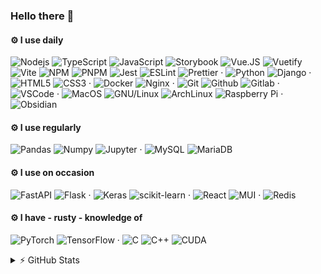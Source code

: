 ### Hello there 👋

#### ⚙️ I use daily

![Nodejs](https://img.shields.io/badge/Node.js-43853D.svg?style=flat-square&logo=node.js&logoColor=white)
![TypeScript](https://img.shields.io/badge/TypeScript-%233178C6?style=flat-square&logo=typescript&logoColor=white)
![JavaScript](https://img.shields.io/badge/JavaScript-%23F7DF1E?style=flat-square&logo=javascript&logoColor=white)
![Storybook](https://img.shields.io/badge/Storybook-%23FF4785?style=flat-square&logo=storybook&logoColor=white)
![Vue.JS](https://img.shields.io/badge/Vue.JS-%234FC08D?style=flat-square&logo=vuedotjs&logoColor=white)
![Vuetify](https://img.shields.io/badge/Vuetify-%231867C0?style=flat-square&logo=vuetify&logoColor=white)
![Vite](https://img.shields.io/badge/Vite-646CFF?style=flat-square&logo=vite&logoColor=white)
![NPM](https://img.shields.io/badge/NPM-%23CB3837?style=flat-square&logo=npm&logoColor=white)
![PNPM](https://img.shields.io/badge/PNPM-%23F69220?style=flat-square&logo=pnpm&logoColor=white)
![Jest](https://img.shields.io/badge/Jest-%23C21325?style=flat-square&logo=jest&logoColor=white)
![ESLint](https://img.shields.io/badge/eslint-%234B32C3?style=flat-square&logo=eslint&logoColor=white)
![Prettier](https://img.shields.io/badge/prettier-%23F7B93E?style=flat-square&logo=prettier&logoColor=white)
·
![Python](https://img.shields.io/badge/Python-%233776AB?style=flat-square&logo=python&logoColor=white)
![Django](https://img.shields.io/badge/Django-%23092E20?style=flat-square&logo=django&logoColor=white)
·
![HTML5](https://img.shields.io/badge/-HTML5-E34F26?style=flat-square&logo=html5&logoColor=white)
![CSS3](https://img.shields.io/badge/-CSS3-1572B6?style=flat-square&logo=css3)
·
![Docker](https://img.shields.io/badge/Docker-%232496ED?style=flat-square&logo=docker&logoColor=white)
![Nginx](https://img.shields.io/badge/Nginx-%23009639?style=flat-square&logo=nginx&logoColor=white)
·
![Git](https://img.shields.io/badge/Git-%23F05032?style=flat-square&logo=git&logoColor=white)
![Github](https://img.shields.io/badge/GitHub-%23181717?style=flat-square&logo=github&logoColor=white)
![Gitlab](https://img.shields.io/badge/GitLab-%23FC6D26?style=flat-square&logo=gitlab&logoColor=white)
·
![VSCode](https://img.shields.io/badge/VS%20Code-%23007ACC?style=flat-square&logo=visualstudiocode&logoColor=white)
·
![MacOS](https://img.shields.io/badge/macOS-%23000?style=flat-square&logo=macos&logoColor=white)
![GNU/Linux](https://img.shields.io/badge/Linux-%23FCC624?style=flat-square&logo=linux&logoColor=white)
![ArchLinux](https://img.shields.io/badge/Arch%20Linux-%231793D1?style=flat-square&logo=archlinux&logoColor=white)
![Raspberry Pi](https://img.shields.io/badge/Raspberry%20Pi-%23A22846?style=flat-square&logo=raspberrypi&logoColor=white)
·
![Obsidian](https://img.shields.io/badge/Obsidian-%237C3AED?style=flat-square&logo=obsidian&logoColor=white)

#### ⚙️ I use regularly

![Pandas](https://img.shields.io/badge/Pandas-%23150458?style=flat-square&logo=pandas&logoColor=white)
![Numpy](https://img.shields.io/badge/NumPy-%23013243?style=flat-square&logo=numpy&logoColor=white)
![Jupyter](https://img.shields.io/badge/Jupyter-%23F37626?style=flat-square&logo=jupyter&logoColor=white)
·
![MySQL](https://img.shields.io/badge/mysql-%234479A1?style=flat-square&logo=mysql&logoColor=white)
![MariaDB](https://img.shields.io/badge/mariadb-%23003545?style=flat-square&logo=mariadb&logoColor=white)


#### ⚙️ I use on occasion

![FastAPI](https://img.shields.io/badge/FastAPI-%23009688?style=flat-square&logo=fastapi&logoColor=white)
![Flask](https://img.shields.io/badge/Flask-%23000000?style=flat-square&logo=flask&logoColor=white)
·
![Keras](https://img.shields.io/badge/keras-%23D00000?style=flat-square&logo=keras&logoColor=white)
![scikit-learn](https://img.shields.io/badge/Scikit%20Learn-%23F7931E?style=flat-square&logo=scikitlearn&logoColor=white)
·
![React](https://img.shields.io/badge/React-%2361DAFB?style=flat-square&logo=react&logoColor=white)
![MUI](https://img.shields.io/badge/MUI-%23007FFF?style=flat-square&logo=mui&logoColor=white)
·
![Redis](https://img.shields.io/badge/Redis-%23DC382D?style=flat-square&logo=redis&logoColor=white)

#### ⚙️ I have - rusty - knowledge of

![PyTorch](https://img.shields.io/badge/pytorch-%23EE4C2C?style=flat-square&logo=pytorch&logoColor=white)
![TensorFlow](https://img.shields.io/badge/TensorFlow-%23FF6F00?style=flat-square&logo=tensorflow&logoColor=white)
·
![C](https://img.shields.io/badge/C-%23A8B9CC?style=flat-square&logo=c&logoColor=white)
![C++](https://img.shields.io/badge/C%2B%2B-%2300599C?style=flat-square&logo=cplusplus&logoColor=white)
![CUDA](https://img.shields.io/badge/CUDA-%2376B900?style=flat-square&logo=nvidia&logoColor=white)

<details>
  <summary>⚡️ GitHub Stats</summary>

  ![Amin's Github Stats](https://github-readme-stats.zohan.tech/api?username=aminzabardast&show_icons=true&locale=en)
</details>

<!--
**aminzabardast/aminzabardast** is a ✨ _special_ ✨ repository because its `README.md` (this file) appears on your GitHub profile.

Here are some ideas to get you started:

- 🔭 I’m currently working on ...
- 🌱 I’m currently learning ...
- 👯 I’m looking to collaborate on ...
- 🤔 I’m looking for help with ...
- 💬 Ask me about ...
- 📫 How to reach me: ...
- 😄 Pronouns: ...
- ⚡ Fun fact: ...
-->
